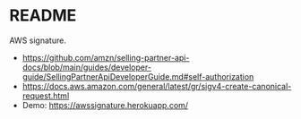 # README

AWS signature.

* https://github.com/amzn/selling-partner-api-docs/blob/main/guides/developer-guide/SellingPartnerApiDeveloperGuide.md#self-authorization
* https://docs.aws.amazon.com/general/latest/gr/sigv4-create-canonical-request.html
* Demo: https://awssignature.herokuapp.com/
